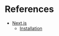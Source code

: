 # References

- [Next.js](https://nextjs.org)
  - [Installation](https://nextjs.org/docs/getting-started/installation)
